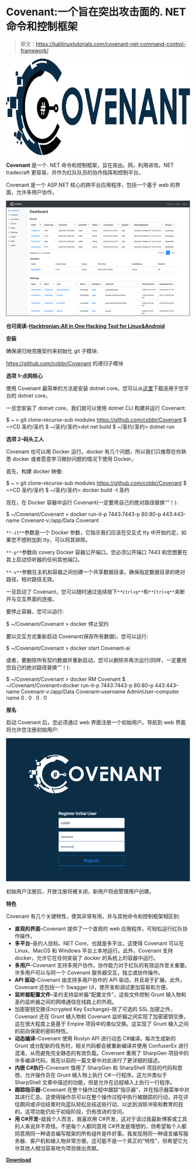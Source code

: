 # Covenant:一个旨在突出攻击面的. NET 命令和控制框架

> 原文：<https://kalilinuxtutorials.com/covenant-net-command-control-framework/>

[![Covenant : A .NET Command & Control Framework That Aims To Highlight The Attack Surface](img/6c5ac85be57fac4407ee6ca96a9d5a2a.png "Covenant : A .NET Command & Control Framework That Aims To Highlight The Attack Surface")](https://1.bp.blogspot.com/-TDO5qy3EFKk/XWNN1kAeUMI/AAAAAAAACJs/kKS2A6nmk-IkPujReSuiUObozvMlcd5-gCLcBGAs/s1600/Covenant%2B%25281%2529.png)

**Covenant** 是一个. NET 命令和控制框架，旨在突出。网，利用进攻。NET tradecraft 更容易，并作为红队队员的协作指挥和控制平台。

Covenant 是一个 ASP.NET 核心的跨平台应用程序，包括一个基于 web 的界面，允许多用户协作。

![](img/0290fe0f4c4c05585f8e71bac3505ea2.png)

**也可阅读-[Hacktronian:All in One Hacking Tool for Linux&Android](https://kalilinuxtutorials.com/hacktronian-hacking-tool-linux-android/)**

**安装**

确保递归地克隆契约来初始化 git 子模块:

https://github.com/cobbr/Covenant 的递归子模块

**选项 1–点网核心**

使用 Covenant 最简单的方法是安装 dotnet core。您可以从[这里](https://dotnet.microsoft.com/download)下载适用于您平台的 dotnet core。

一旦您安装了 dotnet core，我们就可以使用 dotnet CLI 构建并运行 Covenant:

$ ~ > git clone–recurse-sub modules https://github.com/cobbr/Covenant
$ ~>CD 圣约/圣约
$ ~/圣约/圣约>dot net build
$ ~/圣约/圣约> dotnet run

**选项 2–码头工人**

Covenant 也可以用 Docker 运行。docker 有几个问题，所以我们只推荐在你熟悉 docker 或者愿意学习微妙问题的情况下使用 Docker。

首先，构建 docker 映像:

$ ~ > git clone–recurse-sub modules https://github.com/cobbr/Covenant
$ ~>CD 圣约/圣约
$ ~/圣约/圣约> docker build -t 圣约

现在，在 Docker 容器中运行 Covenant(一定要用自己的绝对路径替换“”！):

$ ~/Covenant/Covenant > docker run-it-p 7443:7443-p 80:80-p 443:443-name Covenant-v:/app/Data Covenant

`**-it**`参数是一个 Docker 参数，它指示我们应该在交互式 tty 中开始约定，如果您不想附加到 tty，可以将其排除。

`**-p**`参数向 covery Docker 容器公开端口。您必须公开端口 7443 和您想要在其上启动侦听器的任何其他端口。

`**-v**`参数在主机和容器之间创建一个共享数据目录。确保指定数据目录的绝对路径，相对路径无效。

一旦启动了 Covenant，您可以随时通过连续按下`**Ctrl+p**`和`**Ctrl+q**`来断开与交互界面的连接。

要停止容器，您可以运行:

$ ~/Covenant/Covenant > docker 停止契约

要以交互方式重新启动 Covenant(保存所有数据)，您可以运行:

$ ~/Covenant/Covenant > docker start Covenant-ai

或者，要删除所有契约数据并重新启动，您可以删除并再次运行(同样，一定要用您自己的绝对路径替换“”！):

$ ~/Covenant/Covenant > docker RM Covenant
$ ~/Covenant/Covenant>docker run-it-p 7443:7443-p 80:80-p 443:443–name Covenant-v:/app/Data Covenant–username AdminUser–computer name 0 . 0 . 0 . 0

**报名**

启动 Covenant 后，您必须通过 web 界面注册一个初始用户。导航到 web 界面将允许您注册初始用户:

![](img/af33ae50aae05618a7f92f83625e079b.png)

初始用户注册后，开放注册将被关闭，新用户将由管理用户创建。

**特色**

Covenant 有几个关键特性，使其非常有用，并与其他命令和控制框架相区别:

*   **直观的界面**–Covenant 提供了一个直观的 web 应用程序，可轻松运行红队协作操作。
*   **多平台**–圣约人目标。NET Core，也就是多平台。这使得 Covenant 可以在 Linux、MacOS 和 Windows 平台上本地运行。此外，Covenant 支持 docker，允许它在任何安装了 docker 的系统上的容器中运行。
*   **多用户**–Covenant 支持多用户协作。协作能力对于红队的有效运作至关重要。许多用户可以与同一个 Covenant 服务器交互，独立或协作操作。
*   **API 驱动**–Covenant 由支持多用户协作的 API 驱动，并且易于扩展。此外，Covenant 还包括一个 Swagger UI，使开发和调试更加容易和方便。
*   **监听器配置文件**–圣约支持监听器“配置文件”，这些文件控制 Grunt 植入物和圣约监听器之间的网络通信在线路上的外观。
*   加密密钥交换(Encrypted Key Exchange)–除了可选的 SSL 加密之外，Covenant 还在 Grunt 植入物和 Covenant 监听器之间实现了加密密钥交换，这在很大程度上是基于 Empire 项目中的类似交换。这实现了 Grunt 植入之间的前向保密的密码特性。
*   **动态编译**–Covenant 使用 Roslyn API 进行动态 C#编译。每次生成新的 Grunt 或分配新的任务时，相关代码都会被重新编译并使用 ConfuserEx 进行混淆，从而避免完全静态的有效负载。Covenant 重用了 SharpGen 项目中的许多编译代码，我在以前的一篇文章中对此进行了更详细的描述。
*   **内嵌 C#执行**–Covenant 借用了 SharpGen 和 SharpShell 项目的代码和思想，允许操作员在 Grunt 植入物上执行 C#一行程序。这允许类似于 SharpShell 文章中描述的功能，但是允许在远程植入上执行一行程序。
*   **跟踪指示器**–Covenant 在整个操作过程中跟踪“指示器”，并在指示器菜单中对其进行汇总。这使得操作员可以在整个操作过程中执行被跟踪的行动，并在评估期间或评估结束时向蓝队轻松总结这些行动，以达到消除冲突和教育的目的。这项功能仍处于初级阶段，仍有改进的空间。
*   **用 C#开发**–就我个人而言，我喜欢用 C#开发，这对于读过我最新博客或工具的人来说并不奇怪。不是每个人都同意用 C#开发是理想的，但希望每个人都同意用同一种语言编写框架的所有组件是件好事。我发现用同一种语言编写服务器、客户机和植入物非常方便。这可能不是一个真正的“特性”，但希望它允许其他人相当容易地为项目做出贡献。

[**Download**](https://github.com/cobbr/Covenant)